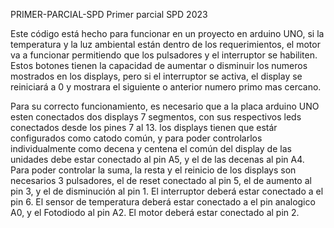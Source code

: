 PRIMER-PARCIAL-SPD
Primer parcial SPD 2023

Este código está hecho para funcionar en un proyecto en arduino UNO, si la temperatura y la luz ambiental están dentro de los requerimientos, el motor va a funcionar permitiendo que los pulsadores y el interruptor se habiliten. Estos botones tienen la capacidad de aumentar o disminuir los numeros mostrados en los displays, pero si el interruptor se activa, el display se reiniciará a 0 y mostrara el siguiente o anterior numero primo mas cercano.

Para su correcto funcionamiento, es necesario que a la placa arduino UNO esten conectados dos displays 7 segmentos, con sus respectivos leds conectados desde los pines 7 al 13. los displays tienen que estár configurados como catodo común, y para poder controlarlos individualmente como decena y centena el común del display de las unidades debe estar conectado al pin A5, y el de las decenas al pin A4. 
Para poder controlar la suma, la resta y el reinicio de los displays son necesarios 3 pulsadores, el de reset conectado al pin 5, el de aumento al pin 3, y el de disminución al pin 1. El interruptor deberá estar conectado a el pin 6. 
El sensor de temperatura deberá estar conectado a el pin analogico A0, y el Fotodiodo al pin A2.
El motor deberá estar conectado al pin 2.
